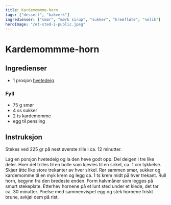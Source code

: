```yaml
---
title: Kardemommme-horn
tags: ["dessert", "bakverk"]
ingredienser: ["smør", "mørk sirup", "sukker", "kremfløte", "nelik"]
heroImage: "/et-sted-i-public.jpeg"
---
```


# Kardemommme-horn

## Ingredienser

- 1 prosjon [hvetedeig](./hvetedeig)

### Fyll

- 75 g smør
- 4 ss sukker
- 2 ts kardemomme
- egg til pensling

## Instruksjon

Stekes ved 225 gr på nest øverste rille i ca. 12 minutter.

Lag en porsjon hvetedeig og la den heve godt opp. Del deigen i tre like deler. Hver del trilles til en bolle som kjevles til en sirkel, ca. 1 cm tykkelse. Skjær åtte like store trekanter av hver sirkel. Rør sammen smør, sukker og kardemomme til en myk krem og legg ca. 1 ts krem midt på hver trekant. Rull horn, begynn fra den bredeste enden. Form halvmåner som legges på smurt stekeplate. Etterhev hornene på et lunt sted under et klede, det tar ca. 30 minutter. Pnelse med sammenvispet egg og stek hornene friskt brune, avkjøl dem på rist.
